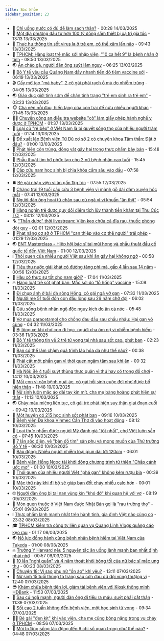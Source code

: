 ```yaml
---
title: Sức khỏe
sidebar_position: 23
---
```


<!-- dantri-suc-khoe:START -->
- 🤔 [Chỉ uống nước có đủ để làm sạch thận?](https://dantri.com.vn/suc-khoe/chi-uong-nuoc-co-du-de-lam-sach-than-20250312165835269.htm) - 00:28 14/03/2025
- 🚦 [Một địa phương đầu tư hơn 100 tỷ đồng sắm thiết bị xạ trị gia tốc](https://dantri.com.vn/suc-khoe/mot-dia-phuong-dau-tu-hon-100-ty-dong-sam-thiet-bi-xa-tri-gia-toc-20250313132432830.htm) - 13:13 13/03/2025
- 🤖 [Thực hư thông tin sốt virus lạ ở trẻ em, có thể xâm lấn não](https://dantri.com.vn/suc-khoe/thuc-hu-thong-tin-sot-virus-la-o-tre-em-co-the-xam-lan-nao-20250313151502003.htm) - 09:43 13/03/2025
- 🐻 [TPHCM: Hàng loạt trẻ mắc sởi nhập viện, &quot;10 ca hết 9&quot; là bệnh nhân ở tỉnh](https://dantri.com.vn/suc-khoe/tphcm-hang-loat-tre-mac-soi-nhap-vien-10-ca-het-9-la-benh-nhan-o-tinh-20250313151336541.htm) - 08:50 13/03/2025
- 🌏 [Ăn cháo gà, người đàn ông suýt lâm nguy](https://dantri.com.vn/suc-khoe/an-chao-ga-nguoi-dan-ong-suyt-lam-nguy-20250313123838503.htm) - 06:25 13/03/2025
- 👺 [Bộ Y tế yêu cầu Quảng Nam đẩy nhanh tiến độ tiêm vaccine sởi](https://dantri.com.vn/suc-khoe/bo-y-te-yeu-cau-quang-nam-day-nhanh-tien-do-tiem-vaccine-soi-20250313131538054.htm) - 06:19 13/03/2025
- 🎬 [Cấy mỡ tạo &quot;má baby&quot;, 2 cô gái phải rạch ổ mủ do nhiễm trùng](https://dantri.com.vn/suc-khoe/cay-mo-tao-ma-baby-2-co-gai-phai-rach-o-mu-do-nhiem-trung-20250313110530605.htm) - 04:05 13/03/2025
- 🌏 [Giáo dục giới tính sớm để chặn tình trạng &quot;trẻ em sinh ra trẻ em&quot;](https://dantri.com.vn/suc-khoe/giao-duc-gioi-tinh-som-de-chan-tinh-trang-tre-em-sinh-ra-tre-em-20250313074021352.htm) - 03:23 13/03/2025
- 🐵 [Cha nén nỗi đau, hiến tạng của con trai để cứu nhiều người khác](https://dantri.com.vn/suc-khoe/cha-nen-noi-dau-hien-tang-cua-con-trai-de-cuu-nhieu-nguoi-khac-20250312182449560.htm) - 01:45 13/03/2025
- 👨‍🏫 [Chuyển công an điều tra website &quot;cò&quot; làm giấy phép hành nghề y dược ở TPHCM](https://dantri.com.vn/suc-khoe/chuyen-cong-an-dieu-tra-website-co-lam-giay-phep-hanh-nghe-y-duoc-o-tphcm-20250313080857356.htm) - 01:37 13/03/2025
- 🤗 [Loại củ &quot;rẻ bèo&quot; ở Việt Nam là bí quyết sống thọ của nhiều người trăm tuổi](https://dantri.com.vn/suc-khoe/loai-cu-re-beo-o-viet-nam-la-bi-quyet-song-tho-cua-nhieu-nguoi-tram-tuoi-20250312152544082.htm) - 01:14 13/03/2025
- 🫶 [Đề xuất lập Bệnh viện Từ Dũ cơ sở 2 có chuyên khoa Tâm thần: Đặt ở đâu?](https://dantri.com.vn/suc-khoe/de-xuat-lap-benh-vien-tu-du-co-so-2-co-chuyen-khoa-tam-than-dat-o-dau-20250312152030026.htm) - 01:00 13/03/2025
- 🙉 [Phát hiện côn trùng, động vật gây hại trong thực phẩm bày bán](https://dantri.com.vn/suc-khoe/phat-hien-con-trung-dong-vat-gay-hai-trong-thuc-pham-bay-ban-20250312155538950.htm) - 15:48 12/03/2025
- 🦅 [Phẫu thuật tim hở phức tạp cho 2 nữ bệnh nhân cao tuổi](https://dantri.com.vn/suc-khoe/phau-thuat-tim-ho-phuc-tap-cho-2-nu-benh-nhan-cao-tuoi-20250312141555373.htm) - 15:45 12/03/2025
- 🐘 [Cấp cứu nam học sinh bị chìa khóa cắm sâu vào đầu](https://dantri.com.vn/suc-khoe/cap-cuu-nam-hoc-sinh-bi-chia-khoa-cam-sau-vao-dau-20250312143817907.htm) - 07:58 12/03/2025
- ⛽️ [Bé gái nhập viện vì ăn gần 1kg tóc](https://dantri.com.vn/suc-khoe/be-gai-nhap-vien-vi-an-gan-1kg-toc-20250312125958427.htm) - 07:55 12/03/2025
- 🤡 [Chàng trai 19 tuổi cầu cứu 3 bệnh viện vì mảnh gỗ dài đâm xuyên hốc mắt](https://dantri.com.vn/suc-khoe/chang-trai-19-tuoi-cau-cuu-3-benh-vien-vi-manh-go-dai-dam-xuyen-hoc-mat-20250312142633063.htm) - 07:41 12/03/2025
- 💼 [Người đàn ông hoại tử chân sau cú ngã vì vi khuẩn &quot;ăn thịt&quot;](https://dantri.com.vn/suc-khoe/nguoi-dan-ong-hoai-tu-chan-sau-cu-nga-vi-vi-khuan-an-thit-20250312124129248.htm) - 05:54 12/03/2025
- 🤔 [Hàng nghìn trẻ được quy đổi điểm tích lũy thành tiền khám tại Thu Cúc TCI](https://dantri.com.vn/suc-khoe/hang-nghin-tre-duoc-quy-doi-diem-tich-luy-thanh-tien-kham-tai-thu-cuc-tci-20250312100637122.htm) - 03:12 12/03/2025
- 🪜 [&quot;Thần dược&quot; thời livestream: Viên kẹo chứa cả đĩa rau, thuốc phòng đột quỵ](https://dantri.com.vn/suc-khoe/than-duoc-thoi-livestream-vien-keo-chua-ca-dia-rau-thuoc-phong-dot-quy-20250311180335865.htm) - 02:01 12/03/2025
- 📝 [Phạt nặng cơ sở ở TPHCM &quot;can thiệp vào cơ thể người&quot; trái phép](https://dantri.com.vn/suc-khoe/phat-nang-co-so-o-tphcm-can-thiep-vao-co-the-nguoi-trai-phep-20250311155121518.htm) - 01:29 12/03/2025
- 🌏 [ENT Masterclass - Hiệp hội bác sĩ tai mũi họng và phẫu thuật đầu cổ quốc tế đến Việt Nam](https://dantri.com.vn/suc-khoe/ent-masterclass-hiep-hoi-bac-si-tai-mui-hong-va-phau-thuat-dau-co-quoc-te-den-viet-nam-20250311154604840.htm) - 01:00 12/03/2025
- 🕯 [Thói quen của nhiều người Việt sau khi ăn gây hại không ngờ](https://dantri.com.vn/suc-khoe/thoi-quen-cua-nhieu-nguoi-viet-sau-khi-an-gay-hai-khong-ngo-20250311224813124.htm) - 00:58 12/03/2025
- 🦍 [Tiêu thụ nước giải khát có đường tăng phi mã, gấp 4 lần sau 14 năm](https://dantri.com.vn/suc-khoe/tieu-thu-nuoc-giai-khat-co-duong-tang-phi-ma-gap-4-lan-sau-14-nam-20250311160636982.htm) - 00:56 12/03/2025
- 🌈 [Hàu có thực sự tốt cho nam giới?](https://dantri.com.vn/suc-khoe/hau-co-thuc-su-tot-cho-nam-gioi-20250311103128151.htm) - 17:04 11/03/2025
- 🔥 [Hàng loạt trẻ sốt phát ban: Mắc sởi do &quot;lỗ hổng&quot; vaccine](https://dantri.com.vn/suc-khoe/hang-loat-tre-sot-phat-ban-mac-soi-do-lo-hong-vaccine-20250311170145887.htm) - 15:08 11/03/2025
- 🌊 [Đi chụp ảnh ở bãi đá sông Hồng, cô gái ngã vỡ gan](https://dantri.com.vn/suc-khoe/di-chup-anh-o-bai-da-song-hong-co-gai-nga-vo-gan-20250311143112273.htm) - 07:33 11/03/2025
- 🚦 [Người mẹ 51 tuổi đón con đầu lòng sau 26 năm chờ đợi](https://dantri.com.vn/suc-khoe/nguoi-me-51-tuoi-don-con-dau-long-sau-26-nam-cho-doi-20250311112526183.htm) - 06:02 11/03/2025
- 🤖 [Cứu sống bệnh nhân ngộ độc nguy kịch do ăn cá nóc](https://dantri.com.vn/suc-khoe/cuu-song-benh-nhan-ngo-doc-nguy-kich-do-an-ca-noc-20250311110616820.htm) - 05:48 11/03/2025
- 🤡 [Vợ mua paracetamol cho chồng đau đầu sau chầu nhậu: Hại gan vô cùng](https://dantri.com.vn/suc-khoe/vo-mua-paracetamol-cho-chong-dau-dau-sau-chau-nhau-hai-gan-vo-cung-20250311083818461.htm) - 04:32 11/03/2025
- 💂 [Bị tông xe khi chở con đi học, người cha ôm nợ vì nhiễm bệnh hiểm](https://dantri.com.vn/suc-khoe/bi-tong-xe-khi-cho-con-di-hoc-nguoi-cha-om-no-vi-nhiem-benh-hiem-20250311101507792.htm) - 03:36 11/03/2025
- 🦄 [Bộ Y tế thông tin về 2 trẻ tử vong tại nhà sau sốt cao, phát ban](https://dantri.com.vn/suc-khoe/bo-y-te-thong-tin-ve-2-tre-tu-vong-tai-nha-sau-sot-cao-phat-ban-20250311085213682.htm) - 02:23 11/03/2025
- 🧠 [Bạn có thể làm chậm quá trình lão hóa da như thế nào?](https://dantri.com.vn/suc-khoe/ban-co-the-lam-cham-qua-trinh-lao-hoa-da-nhu-the-nao-20250310101759395.htm) - 00:38 11/03/2025
- 🤖 [Phải cắt một phần gan vì thói quen ngậm tăm sau khi ăn](https://dantri.com.vn/suc-khoe/phai-cat-mot-phan-gan-vi-thoi-quen-ngam-tam-sau-khi-an-20250310170014539.htm) - 00:32 11/03/2025
- 💼 [Hà Nội: Bé 4 tuổi suýt thủng thực quản vì thứ hay có trong đồ chơi](https://dantri.com.vn/suc-khoe/ha-noi-be-4-tuoi-suyt-thung-thuc-quan-vi-thu-hay-co-trong-do-choi-20250310205241214.htm) - 14:12 10/03/2025
- 🧰 [Mất con vì căn bệnh quái ác, cô gái hồi sinh cuộc đời nhờ được bố hiến thận](https://dantri.com.vn/suc-khoe/mat-con-vi-can-benh-quai-ac-co-gai-hoi-sinh-cuoc-doi-nho-duoc-bo-hien-than-20250310165552905.htm) - 11:48 10/03/2025
- 🎉 [Nữ sinh luôn mặc áo dài tay kín mít, cha mẹ bàng hoàng phát hiện sự thật](https://dantri.com.vn/suc-khoe/nu-sinh-luon-mac-ao-dai-tay-kin-mit-cha-me-bang-hoang-phat-hien-su-that-20250310173121726.htm) - 11:13 10/03/2025
- 🌏 [Chảy máu miệng liên tục, cô gái trẻ phát hiện suy thận giai đoạn cuối](https://dantri.com.vn/suc-khoe/chay-mau-mieng-lien-tuc-co-gai-tre-phat-hien-suy-than-giai-doan-cuoi-20250310163719545.htm) - 09:42 10/03/2025
- 📝 [Một huyện có 215 học sinh sốt phát ban](https://dantri.com.vn/suc-khoe/mot-huyen-co-215-hoc-sinh-sot-phat-ban-20250310123236857.htm) - 09:16 10/03/2025
- 🧠 [Bệnh viện Đa khoa Vinmec Cần Thơ đi vào hoạt động](https://dantri.com.vn/suc-khoe/benh-vien-da-khoa-vinmec-can-tho-di-vao-hoat-dong-20250310145021904.htm) - 08:12 10/03/2025
- 🚀 [Loại thực phẩm được người Mỹ đánh giá &quot;tốt nhất&quot;, chợ Việt luôn sẵn có](https://dantri.com.vn/suc-khoe/loai-thuc-pham-duoc-nguoi-my-danh-gia-tot-nhat-cho-viet-luon-san-co-20250309075547021.htm) - 07:45 10/03/2025
- 💯 [7 lần sốc điện, vẽ &quot;bản đồ tim&quot; sản phụ và mong muốn của Thứ trưởng Bộ Y tế](https://dantri.com.vn/suc-khoe/7-lan-soc-dien-ve-ban-do-tim-san-phu-va-mong-muon-cua-thu-truong-bo-y-te-20250310124222129.htm) - 06:20 10/03/2025
- 🫶 [Báo động: Nhiều người nhiễm loại giun dài tới 120cm](https://dantri.com.vn/suc-khoe/bao-dong-nhieu-nguoi-nhiem-loai-giun-dai-toi-120cm-20250310121555680.htm) - 06:01 10/03/2025
- 👹 [Bệnh viện Hồng Ngọc tái khởi động chương trình từ thiện &quot;Chắp cánh ước mơ&quot;](https://dantri.com.vn/suc-khoe/benh-vien-hong-ngoc-tai-khoi-dong-chuong-trinh-tu-thien-chap-canh-uoc-mo-20250309170409023.htm) - 01:00 10/03/2025
- 🤩 [Thói quen của nhiều người  Việt &quot;phá gan&quot; không kém rượu bia](https://dantri.com.vn/suc-khoe/thoi-quen-cua-nhieu-nguoi-viet-pha-gan-khong-kem-ruou-bia-20250310073315932.htm) - 00:39 10/03/2025
- 🌊 [Mặc thứ này khi đi bộ sẽ giúp bạn đốt cháy nhiều calo hơn](https://dantri.com.vn/suc-khoe/mac-thu-nay-khi-di-bo-se-giup-ban-dot-chay-nhieu-calo-hon-20250309215509756.htm) - 00:01 10/03/2025
- 🤓 [Người đàn ông bị tai nạn vùng kín &quot;khó đỡ&quot; khi quan hệ với vợ](https://dantri.com.vn/suc-khoe/nguoi-dan-ong-bi-tai-nan-vung-kin-kho-do-khi-quan-he-voi-vo-20250309123614667.htm) - 08:19 09/03/2025
- 🌝 [Món quen thuộc ở Việt Nam được Nhật Bản gọi là &quot;rau trường thọ&quot;](https://dantri.com.vn/suc-khoe/mon-quen-thuoc-o-viet-nam-duoc-nhat-ban-goi-la-rau-truong-tho-20250309074527009.htm) - 05:01 09/03/2025
- 🕯 [Thực phẩm lành mạnh nhất trên hành tinh, gia đình Việt nào cũng có](https://dantri.com.vn/suc-khoe/thuc-pham-lanh-manh-nhat-tren-hanh-tinh-gia-dinh-viet-nao-cung-co-20250308213730324.htm) - 23:32 08/03/2025
- 🎓 [TPHCM kiểm tra công ty liên quan vụ Quang Linh Vlogs quảng cáo kẹo rau](https://dantri.com.vn/suc-khoe/tphcm-kiem-tra-cong-ty-lien-quan-vu-quang-linh-vlogs-quang-cao-keo-rau-20250308074727067.htm) - 01:17 08/03/2025
- 🌏 [Nỗ lực đồng hành cùng bệnh nhân bệnh hiếm tại Việt Nam của Takeda](https://dantri.com.vn/suc-khoe/no-luc-dong-hanh-cung-benh-nhan-benh-hiem-tai-viet-nam-cua-takeda-20250307173518876.htm) - 01:00 08/03/2025
- 🔥 [Trường Y Harvard nêu 5 nguyên tắc ăn uống lành mạnh bạn nhất định phải nhớ](https://dantri.com.vn/suc-khoe/truong-y-harvard-neu-5-nguyen-tac-an-uong-lanh-manh-ban-nhat-dinh-phai-nho-20250307213504536.htm) - 00:57 08/03/2025
- 📝 [10 lần &quot;nghĩ quẩn&quot; và 4 năm thoát khỏi bóng tối của nữ bác sĩ mắc ung thư](https://dantri.com.vn/suc-khoe/10-lan-nghi-quan-va-4-nam-thoat-khoi-bong-toi-cua-nu-bac-si-mac-ung-thu-20250307160616811.htm) - 00:23 08/03/2025
- 🧠 [Chuyện 18: Vì sao phụ nữ &quot;ồn ào&quot; khi yêu?](https://dantri.com.vn/suc-khoe/chuyen-18-vi-sao-phu-nu-on-ao-khi-yeu-20250307164049166.htm) - 13:11 07/03/2025
- 🦅 [Nữ sinh 15 tuổi thủng tá tràng sau cơn đau dữ dội vùng thượng vị](https://dantri.com.vn/suc-khoe/nu-sinh-15-tuoi-thung-ta-trang-sau-con-dau-du-doi-vung-thuong-vi-20250307193946654.htm) - 12:40 07/03/2025
- 😎 [Khám chữa bệnh tiện lợi, giảm tải bệnh viện với Kiosk thông minh HDBank](https://dantri.com.vn/suc-khoe/kham-chua-benh-tien-loi-giam-tai-benh-vien-voi-kiosk-thong-minh-hdbank-20250307184821765.htm) - 11:53 07/03/2025
- 🎉 [Sau cú ngã mạnh, người đàn ông đi tiểu ra máu, suýt phải cắt thận](https://dantri.com.vn/suc-khoe/sau-cu-nga-manh-nguoi-dan-ong-di-tieu-ra-mau-suyt-phai-cat-than-20250307152425885.htm) - 11:39 07/03/2025
- 🫣 [Sốt cao 2 tuần không đến bệnh viện, một học sinh tử vong](https://dantri.com.vn/suc-khoe/sot-cao-2-tuan-khong-den-benh-vien-mot-hoc-sinh-tu-vong-20250307114310165.htm) - 09:34 07/03/2025
- 🧑‍🏫 [Bé gái &quot;đen kịt&quot; khi vào viện, cha mẹ cũng bỏng nặng trong vụ cháy ở TPHCM](https://dantri.com.vn/suc-khoe/be-gai-den-kit-khi-vao-vien-cha-me-cung-bong-nang-trong-vu-chay-o-tphcm-20250307154150569.htm) - 08:56 07/03/2025
- 🥷 [Môi trường sống tác động đến 6 chỉ số quan trọng như thế nào?](https://dantri.com.vn/suc-khoe/moi-truong-song-tac-dong-den-6-chi-so-quan-trong-nhu-the-nao-20250307111806166.htm) - 04:48 07/03/2025<!-- dantri-suc-khoe:END -->
